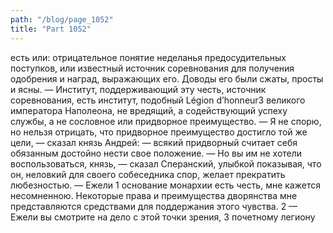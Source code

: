 ```yaml
---
path: "/blog/page_1052"
title: "Part 1052"
---
```


 есть или: отрицательное понятие неделанья предосудительных поступков, или известный источник соревнования для получения одобрения и наград, выражающих его.
Доводы его были сжаты, просты и ясны.
— Институт, поддерживающий эту честь, источник соревнования, есть институт, подобный Légion d’honneur3 великого императора Наполеона, не вредящий, а содействующий успеху службы, а не сословное или придворное преимущество.
— Я не спорю, но нельзя отрицать, что придворное преимущество достигло той же цели, — сказал князь Андрей: — всякий придворный считает себя обязанным достойно нести свое положение.
— Но вы им не хотели воспользоваться, князь, — сказал Сперанский, улыбкой показывая, что он, неловкий для своего собеседника спор, желает прекратить любезностью. — Ежели 1 основание монархии есть честь, мне кажется несомненною. Некоторые права и преимущества дворянства мне представляются средствами для поддержания этого чувства.
2 — Ежели вы смотрите на дело с этой точки зрения,
3 почетному легиону

